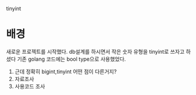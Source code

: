 tinyint 

# 배경
새로운 프로젝트를 시작했다.
db설계를 하시면서 작은 숫자 유형을 tinyint로 쓰자고 하셨다
기존 golang 코드에는  bool type으로 사용했었다.

1. 근데 정확히 bigint,tinyint 어떤 점이 다른거지?
2. 자료조사
3. 사용코드 조사